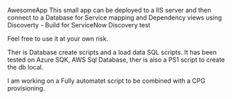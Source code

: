 AwesomeApp
This small app can be deployed to a IIS server and then connect to a Database for Service mapping and Dependency views using Discoverty - Build for ServiceNow Discovery test

Feel free to use it at your own risk. 


Ther is Database create scripts and a load data SQL scripts. 
It has been tested on Azure SQK, AWS Sql Database, ther is also a PS1 script to create the db local.

I am working on a Fully automatet script to be combined with a CPG provisioning.
